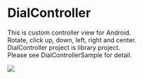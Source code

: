 DialController
==============
This is custom controller view for Android.<br>
Rotate, click up, down, left, right and center.<br>
DialController project is library project.<br>
Please see DialControllerSample for detail.<br>

<img src="https://a248.e.akamai.net/camo.github.com/66501d258a10e48b14d8a461e5cac4e853e5627f/687474703a2f2f322e62702e626c6f6773706f742e636f6d2f2d4c4e6730364368596376732f55594b59722d48577269492f41414141414141414c61342f50485658353379577a67552f73313630302f6465766963652d323031332d30352d30332d3031343731312e706e67" />
